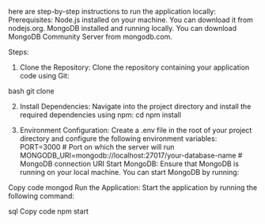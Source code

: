 here are step-by-step instructions to run the application locally:
Prerequisites:
Node.js installed on your machine. You can download it from nodejs.org.
MongoDB installed and running locally. You can download MongoDB Community Server from mongodb.com.

Steps:
1. Clone the Repository:
Clone the repository containing your application code using Git:

bash
git clone <repository-url>

2. Install Dependencies:
Navigate into the project directory and install the required dependencies using npm:
cd <project-directory>
npm install

3. Environment Configuration:
Create a .env file in the root of your project directory and configure the following environment variables:
PORT=3000            # Port on which the server will run
MONGODB_URI=mongodb://localhost:27017/your-database-name  # MongoDB connection URI
Start MongoDB:
Ensure that MongoDB is running on your local machine. You can start MongoDB by running:

Copy code
mongod
Run the Application:
Start the application by running the following command:

sql
Copy code
npm start
